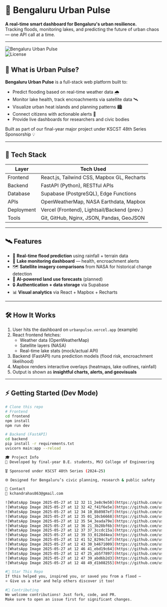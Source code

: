 # 🌆 Bengaluru Urban Pulse

**A real-time smart dashboard for Bengaluru's urban resilience.**  
Tracking floods, monitoring lakes, and predicting the future of urban chaos — one API call at a time.

---

![Bengaluru Urban Pulse](https://img.shields.io/badge/Status-Active-brightgreen)  
![License](https://img.shields.io/github/license/chandrahas-k/bengaluru-urban-pulse)

## 🚀 What is Urban Pulse?

**Bengaluru Urban Pulse** is a full-stack web platform built to:

- Predict flooding based on real-time weather data 🌧️
- Monitor lake health, track encroachments via satellite data 🛰️
- Visualize urban heat islands and planning patterns 🏙️
- Connect citizens with actionable alerts 🚨
- Provide live dashboards for researchers and civic bodies

Built as part of our final-year major project under KSCST 48th Series Sponsorship 💡

---

## 🧠 Tech Stack

| Layer       | Tech Used                                    |
|------------|-----------------------------------------------|
| Frontend    | React.js, Tailwind CSS, Mapbox GL, Recharts  |
| Backend     | FastAPI (Python), RESTful APIs               |
| Database    | Supabase (PostgreSQL), Edge Functions        |
| APIs        | OpenWeatherMap, NASA Earthdata, Mapbox       |
| Deployment  | Vercel (Frontend), Lightsail/Backend (prev.) |
| Tools       | Git, GitHub, Nginx, JSON, Pandas, GeoJSON    |

---

## 🛰️ Features

- 📡 **Real-time flood prediction** using rainfall + terrain data  
- 🌊 **Lake monitoring dashboard** — health, encroachment alerts  
- 🗺️ **Satellite imagery comparisons** from NASA for historical change detection  
- 🧠 **AI-powered land use forecasts** (planned)  
- 🔒 **Authentication + data storage** via Supabase  
- 📊 **Visual analytics** via React + Mapbox + Recharts

---

## 🛠️ How It Works

1. User hits the dashboard on `urbanpulse.vercel.app` (example)
2. React frontend fetches:
   - Weather data (OpenWeatherMap)
   - Satellite layers (NASA)
   - Real-time lake stats (mock/actual API)
3. Backend (FastAPI) runs prediction models (flood risk, encroachment likelihood)
4. Mapbox renders interactive overlays (heatmaps, lake outlines, rainfall)
5. Output is shown as **insightful charts, alerts, and geovisuals**

---

## ⚡ Getting Started (Dev Mode)

```bash
# Clone this repo
# Frontend
cd frontend
npm install
npm run dev

# Backend (FastAPI)
cd backend
pip install -r requirements.txt
uvicorn main:app --reload

🎓 Project Info
📍 Developed by final-year B.E. students, MVJ College of Engineering

🎖️ Sponsored under KSCST 48th Series (2024–25)

🌐 Designed for Bengaluru’s civic planning, research & public safety

💌 Contact
📧 kchandrahas863@gmail.com

![WhatsApp Image 2025-05-27 at 12 32 11_2e8c9e50](https://github.com/user-attachments/assets/5826c608-1d56-4326-99e2-73c398b63bbb)
![WhatsApp Image 2025-05-27 at 12 32 42_f41f6e5e](https://github.com/user-attachments/assets/89757672-226d-42e1-80c3-3cd6fba3b614)
![WhatsApp Image 2025-05-27 at 12 34 10_8b8987ef](https://github.com/user-attachments/assets/6fd26d10-1747-4185-a32c-004090ee507b)
![WhatsApp Image 2025-05-27 at 12 35 01_10cb6668](https://github.com/user-attachments/assets/df0441ab-30ad-4af6-b139-1385da072d71)
![WhatsApp Image 2025-05-27 at 12 35 54_3eada79e](https://github.com/user-attachments/assets/6ca3f5e5-ba5f-4d88-9b54-19f79afe48ee)
![WhatsApp Image 2025-05-27 at 12 36 21_3b28bf6b](https://github.com/user-attachments/assets/3601195b-0f23-4f70-9ae4-1b488d791828)
![WhatsApp Image 2025-05-27 at 12 37 37_3ccdc15a](https://github.com/user-attachments/assets/f599aa07-8ced-4a96-88d5-bbde38c2f65a)
![WhatsApp Image 2025-05-27 at 12 39 33_0128d4ea](https://github.com/user-attachments/assets/052250d4-8c3d-4037-8dae-b42155fd9680)
![WhatsApp Image 2025-05-27 at 12 41 52_8294c7af](https://github.com/user-attachments/assets/5598c568-a824-4da2-a7f4-40e549530d9f)
![WhatsApp Image 2025-05-27 at 12 43 30_b4671009](https://github.com/user-attachments/assets/52c6f787-34aa-46b3-9b96-910256f23ddb)
![WhatsApp Image 2025-05-27 at 12 46 41_ebd19c64](https://github.com/user-attachments/assets/2f2f66b0-ee92-4768-9f0b-72b73195ce86)
![WhatsApp Image 2025-05-27 at 12 47 25_ab5f7897](https://github.com/user-attachments/assets/add815e5-5d24-4d46-b513-aea2d57daca1)
![WhatsApp Image 2025-05-27 at 12 47 39_abd6b2d3](https://github.com/user-attachments/assets/8f73424c-0bbb-47d6-b23d-bf80809219b8)
![WhatsApp Image 2025-05-27 at 12 48 49_d1b08255](https://github.com/user-attachments/assets/b7b8cf5b-aa68-4d5d-b3a5-a5c33f7b57ff)

#🌟 Star This Repo
If this helped you, inspired you, or saved you from a flood —
⭐ Give us a star and help others discover it too!

#🤝 Contributing
We welcome contributions! Just fork, code, and PR.
Make sure to open an issue first for significant changes.

